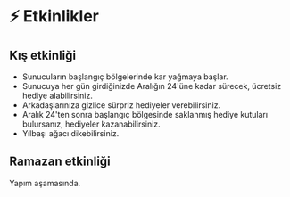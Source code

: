 # ⚡ Etkinlikler

## Kış etkinliği

* Sunucuların başlangıç bölgelerinde kar yağmaya başlar.
* Sunucuya her gün girdiğinizde Aralığın 24'üne kadar sürecek, ücretsiz hediye alabilirsiniz.
* Arkadaşlarınıza gizlice sürpriz hediyeler verebilirsiniz.
* Aralık 24'ten sonra başlangıç bölgesinde saklanmış hediye kutuları bulursanız, hediyeler kazanabilirsiniz.
* Yılbaşı ağacı dikebilirsiniz.

## Ramazan etkinliği

Yapım aşamasında.

